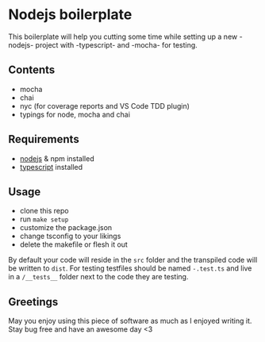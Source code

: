 # Nodejs boilerplate

This boilerplate will help you cutting some time while setting up
a new -nodejs- project with -typescript- and -mocha- for testing.

## Contents

- mocha
- chai
- nyc (for coverage reports and VS  Code TDD plugin)
- typings for node, mocha and chai

## Requirements

- [nodejs](https://nodejs.org/) & npm installed
- [typescript](https://www.typescriptlang.org/#download-links) installed

## Usage

- clone this repo
- run `make setup`
- customize the package.json
- change tsconfig to your likings
- delete the makefile or flesh it out

By default your code will reside in the `src` folder and the transpiled code will
be written to `dist`.
For testing testfiles should be named `-.test.ts` and live in a `/__tests__` folder
next to the code they are testing.

## Greetings

May you enjoy using this piece of software as much as I enjoyed writing it. Stay bug free and have an awesome day <3
